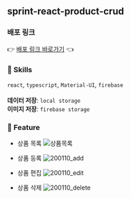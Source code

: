 ## sprint-react-product-crud
### 배포 링크
👉 [배포 링크 바로가기](https://sprint-react-product-crud.vercel.app/) 👈 <br>

### 🚩 Skills
`react`, `typescript`, `Material-UI`, `firebase` <br><br>
<b>데이터 저장</b>: `local storage` <br>
<b>이미지 저장</b>: `firebase storage` <br>

### 📌 Feature
- 상품 목록
![상품목록](https://user-images.githubusercontent.com/50124980/211510631-e81dec81-84a4-4e6b-bdec-f19f8d6fe42a.png)

- 상품 등록
![200110_add](https://user-images.githubusercontent.com/50124980/211510061-c9450109-6241-41b7-9135-a7d93ea3aa94.gif)

- 상품 편집
![200110_edit](https://user-images.githubusercontent.com/50124980/211510174-de30898f-14fd-4116-a438-4330efaeb946.gif)

- 상품 삭제
![200110_delete](https://user-images.githubusercontent.com/50124980/211510229-78138ebb-8715-4de5-8735-fc8bf0683d60.gif)
